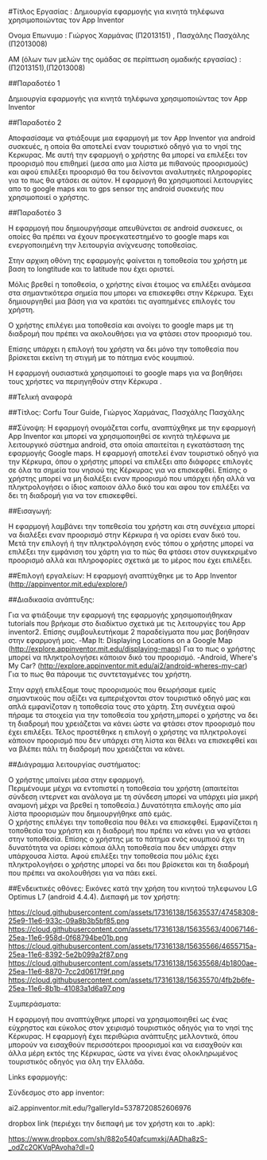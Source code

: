#Τίτλος Εργασίας : Δημιουργία εφαρμογής για κινητά τηλέφωνα χρησιμοποιώντας τον App Inventor

Ονομα Επωνυμο : Γιώργος Χαρμάνας (Π2013151) , Πασχάλης Πασχάλης (Π2013008)

ΑΜ (όλων των μελών της ομάδας σε περίπτωση ομαδικής εργασίας) : (Π2013151),(Π2013008)

##Παραδοτέο 1

Δημιουργία εφαρμογής για κινητά τηλέφωνα χρησιμοποιώντας τον App Inventor

##Παραδοτέο 2

Αποφασίσαμε να φτιάξουμε μια εφαρμογή με τον App Inventor για android συσκευές,
η οποία θα αποτελεί εναν τουριστικό οδηγό για το νησί της Κερκυρας.
Με αυτή την εφαρμογή ο χρήστης θα μπορεί να επιλέξει τον προορισμό που
επιθημεί (μεσα απο μια λίστα με πιθανούς προορισμούς) και αφού επιλέξει προορισμό
θα του δείνονται αναλυτηκές πληροφορίες για το πως θα φτάσει σε αύτον.
Η εφαρμογή θα χρησιμοποιεί λειτουργίες απο το google maps και το gps sensor 
της android συσκευής που χρησιμοποιεί ο χρήστης.

##Παραδοτέο 3

Η εφαρμογή που δημιουργήσαμε απευθύνεται σε android συσκευες, 
οι οποίες θα πρέπει να έχουν προεγκατεστημένο το google maps και 
ενεργοποιημένη την λειτουργία ανίχνευσης τοποθεσίας.

Στην αρχικη οθόνη της εφαρμογής φαίνεται η τοποθεσία του χρήστη με βαση το longtitude και το latitude που έχει οριστεί.
 
Μόλις βρεθεί η τοποθεσία, ο χρήστης είναι έτοιμος να επιλέξει ανάμεσα στα σημαντικότερα σημεία που μπορει να επισκεφθει στην Κέρκυρα.
Έχει δημιουργηθεί μια βάση για να κρατάει τις αγαπημένες επιλογές του χρήστη.

Ο χρήστης επιλέγει μια τοποθεσία και ανοίγει το google maps με τη διαδρομή που πρέπει να ακολουθήσει για να φτάσει στον προορισμό του.

Επίσης υπάρχει η επιλογή του χρήστη να δει μόνο την τοποθεσία που βρίσκεται εκείνη τη στιγμή με το πάτημα ενός κουμπιού.


Η εφαρμογή ουσιαστικά χρησιμοποιεί το google maps για να βοηθήσει τους χρήστες να περιηγηθούν στην Κέρκυρα . 



##Τελική αναφορά

##Τίτλος: 
Corfu Tour Guide, Γιώργος Χαρμάνας, Πασχάλης Πασχάλης

##Σύνοψη: 
Η εφαρμογή ονομάζεται corfu, αναπτύχθηκε με την εφαρμογή Αpp Inventor και μπορεί να χρησιμοποιηθεί σε κινητά τηλέφωνα με λειτουργικό σύστημα android, στα οποία απαιτείται η εγκατάσταση της εφαρμογής Google maps. 
Η εφαρμογή αποτελεί έναν τουριστικό οδηγό για την Κέρκυρα, όπου ο χρήστης μπορεί να επιλέξει απο διάφορες επιλογές σε όλα τα σημεία του νησιού της Κέρκυρας για να επισκεφθεί. 
Επίσης ο χρήστης μπορεί να μη διαλέξει εναν προορισμό που υπάρχει ήδη αλλά να πληκτρολογήσει ο ίδιος καποιον άλλο δικό του και αφου τον επιλέξει να δει τη διαδρομή για να τον επισκεφθεί.

##Eισαγωγή:

Η εφαρμογή λαμβάνει την τοπεθεσία του χρήστη και στη συνέχεια μπορεί να διαλέξει εναν προορισμό στην Κέρκυρα ή να ορίσει εναν δικό του.
Μετά την επιλογή ή την πληκτρολόγηση ενός τόπου ο χρήστης μπορεί να επιλέξει την εμφάνιση του χάρτη για το πώς θα φτάσει στον συγκεκριμένο προορισμό αλλά και πληροφορίες σχετικά με το μέρος που έχει επιλέξει.

##Eπιλογή εργαλείων: 
Η εφαρμογή αναπτύχθηκε με το App Inventor (http://appinventor.mit.edu/explore/)

##Διαδικασία ανάπτυξης:

Για να φτιάξουμε την εφαρμογή της εφαρμογής χρησιμοποιήθηκαν tutorials που βρήκαμε στο διαδίκτυο σχετικά με τις λειτουργίες του App inventor2. Επίσης συμβουλευτήκαμε 2 παραδείγματα που μας βοήθησαν στην εφαρμογή μας.
-Map It: Displaying Locations on a Google Map (http://explore.appinventor.mit.edu/displaying-maps) Για το πως ο χρήστης μπορεί να πληκτρολογήσει κάποιον δικό του προορισμό.
-Android, Where's My Car? (http://explore.appinventor.mit.edu/ai2/android-wheres-my-car) Για το πως θα πάρουμε τις συντεταγμένες του χρήστη.

Στην αρχή επιλέξαμε τους προορισμούς που θεωρήσαμε εμείς σημαντικούς που αξίζει να εμπεριέχονται στον τουριστικό οδηγό μας και απλά εμφανίζοταν η τοποθεσία τους στο χάρτη.
Στη συνέχεια αφού πήραμε τα στοιχεία για την τοποθεσία του χρήστη,μπορεί ο χρήστης να δει τη διαδρομή που χρειάζεται να κάνει ώστε να φτάσει στον προορισμό που έχει επιλέξει.
Τέλος προστέθηκε η επιλογή ο χρήστης να πληκτρολογεί κάποιον προορισμό που δεν υπάρχει στη λίστα και θέλει να επισκεφθεί και να βλέπει πάλι τη διαδρομή που χρειάζεται να κάνει.

##Διάγραμμα λειτουργίας συστήματος:

Ο χρήστης μπαίνει μέσα στην εφαρμογή.                                             
Περιμένουμε μέχρι να εντοπιστεί η τοποθεσία του χρήστη (απαιτείται σύνδεση ιντερνετ και ανάλογα με τη σύνδεση μπορεί να υπάρχει μία μικρή αναμονή μέχρι να βρεθεί η τοποθεσία.)
Δυνατότητα επιλογής απο μία λίστα προορισμών που δημιουργήθηκε από εμάς.            
Ο χρήστης επιλέγει την τοποθεσία που θέλει να επισκεφθεί.
Εμφανίζεται η τοποθεσία του χρήστη και η διαδρομή που πρέπει να κάνει για να φτάσει στην τοποθεσία.
Επίσης ο χρήστης με το πάτημα ενός κουμπιού έχει τη δυνατότητα να ορίσει κάποια άλλη τοποθεσία που δεν υπάρχει στην υπάρχουσα λίστα.
Αφού επιλέξει την τοποθεσία που μόλις έχει πληκτρολογήσει ο χρήστης μπορεί να δει που βρίσκεται και τη διαδρομή που πρέπει να ακολουθήσει για να πάει εκεί.                                                    


##Ενδεικτικές οθόνες: 
Εικόνες κατά την χρήση του κινητού τηλεφωνου  LG Optimus L7 (android 4.4.4).
Διεπαφή με τον χρήστη:

https://cloud.githubusercontent.com/assets/17316138/15635537/47458308-25e9-11e6-933c-09a8b3b5bf85.png
https://cloud.githubusercontent.com/assets/17316138/15635563/40067146-25ea-11e6-958d-0f68794be01b.png
https://cloud.githubusercontent.com/assets/17316138/15635566/4655715a-25ea-11e6-8392-5e2b099a2f87.png
https://cloud.githubusercontent.com/assets/17316138/15635568/4b1800ae-25ea-11e6-8870-7cc2d0617f9f.png
https://cloud.githubusercontent.com/assets/17316138/15635570/4fb2b6fe-25ea-11e6-8b1b-41083a1d6a97.png

Συμπεράσματα:

H εφαρμογή που αναπτύχθηκε μπορεί να χρησιμοποιηθεί ως ένας εύχρηστος και εύκολος στον χειρισμό τουριστικός οδηγός για το νησί της Κέρκυρας. 
Η εφαρμογή έχει περιθώρια ανάπτυξης μελλοντικά, όπου μπορούν να εισαχθούν περισσότεροι προορισμοί και να εισαχθούν και άλλα μέρη εκτός της Κέρκυρας, 
ώστε να γίνει ένας ολοκληρωμένος τουριστικός οδηγός για όλη την Ελλάδα.

Links εφαρμογής:

Σύνδεσμος στο app inventor:

ai2.appinventor.mit.edu/?galleryId=5378720852606976


dropbox link (περιέχει την διεπαφή με τον χρήστη και το .apk):

https://www.dropbox.com/sh/882o540afcumxkj/AADha8zS-_odZc2OKVqPAvoha?dl=0






